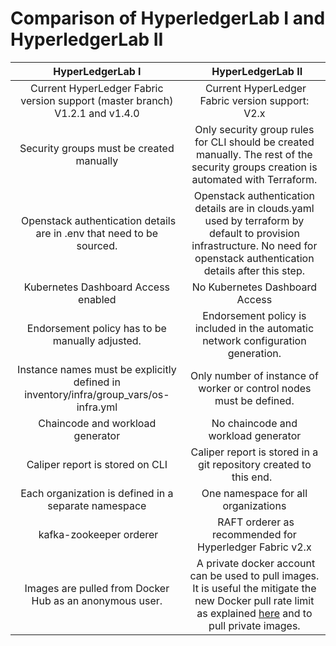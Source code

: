 # **Comparison of HyperledgerLab I and HyperledgerLab II**

|                                   HyperLedgerLab I                                   |                                                                                        HyperLedgerLab II                                                                                      |
| :----------------------------------------------------------------------------------: | :-------------------------------------------------------------------------------------------------------------------------------------------------------------------------------------------: |
|     Current HyperLedger Fabric version support (master branch) V1.2.1 and v1.4.0     |                                                                        Current HyperLedger Fabric version support: V2.x                                                                       |
|                       Security groups must be created manually                       |                              Only security group rules for CLI should be created manually. The rest of the security groups creation is automated with Terraform.                              |
|         Openstack authentication details are in .env that need to be sourced.        |          Openstack authentication details are in clouds.yaml used by terraform by default to provision infrastructure. No need for openstack authentication details after this step.          |
|                         Kubernetes Dashboard Access enabled                          |                                                                                No Kubernetes Dashboard Access                                                                                 |
|                   Endorsement policy has to be manually adjusted.                    |                                                       Endorsement policy is included in the automatic network configuration generation.                                                       |
| Instance names must be explicitly defined in inventory/infra/group_vars/os-infra.yml |                                                              Only number of instance of worker or control nodes must be defined.                                                              |
|                           Chaincode and workload generator                           |                                                                              No chaincode and workload generator                                                                              |
|                           Caliper report is stored on CLI                            |                                                              Caliper report is stored in a git repository created to this end.                                                                |
|                 Each organization is defined in a separate namespace                 |                                                                              One namespace for all organizations                                                                              |
|                                kafka-zookeeper orderer                               |                                                                    RAFT orderer as recommended for Hyperledger Fabric v2.x                                                                    |
|               Images are pulled from Docker Hub as an anonymous user.                |  A private docker account can be used to pull images. It is useful the mitigate the new Docker pull rate limit as explained [here](./HowToUse.md#troubleshooting) and to pull private images. |
